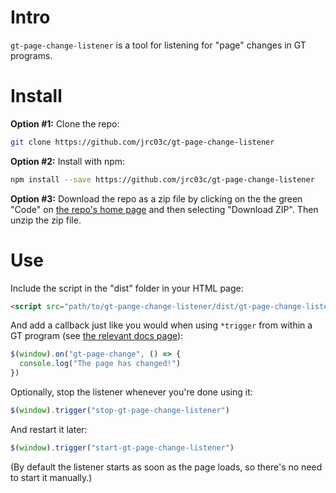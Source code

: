 # Intro

`gt-page-change-listener` is a tool for listening for "page" changes in GT programs.

# Install

**Option #1:** Clone the repo:

```bash
git clone https://github.com/jrc03c/gt-page-change-listener
```

**Option #2:** Install with npm:

```bash
npm install --save https://github.com/jrc03c/gt-page-change-listener
```

**Option #3:** Download the repo as a zip file by clicking on the the green "Code" on [the repo's home page](https://github.com/jrc03c/gt-page-change-listener) and then selecting "Download ZIP". Then unzip the zip file.

# Use

Include the script in the "dist" folder in your HTML page:

```html
<script src="path/to/gt-pange-change-listener/dist/gt-page-change-listener.js"></script>
```

And add a callback just like you would when using `*trigger` from within a GT program (see [the relevant docs page](https://docs.guidedtrack.com/manual/advanced-options/triggering-a-javascript-event/#triggering-a-javascript-event)):

```js
$(window).on("gt-page-change", () => {
  console.log("The page has changed!")
})
```

Optionally, stop the listener whenever you're done using it:

```js
$(window).trigger("stop-gt-page-change-listener")
```

And restart it later:

```js
$(window).trigger("start-gt-page-change-listener")
```

(By default the listener starts as soon as the page loads, so there's no need to start it manually.)
